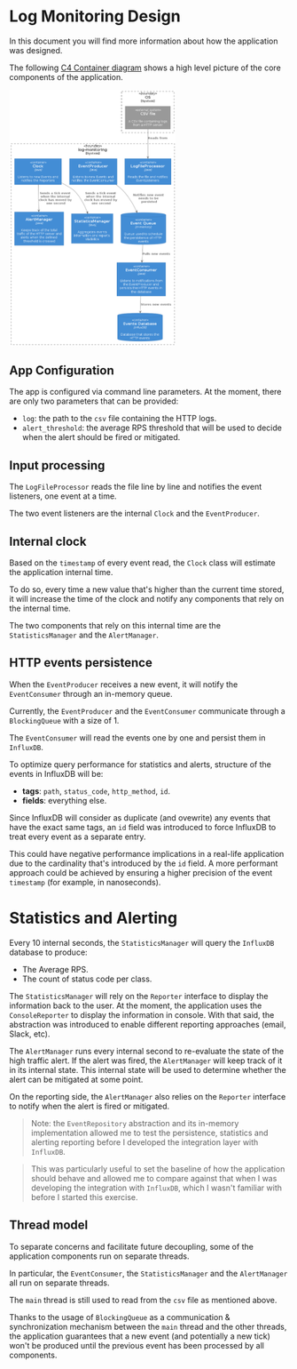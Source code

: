 # Log Monitoring Design
In this document you will find more information about how the application was designed.

The following [C4 Container diagram](https://c4model.com/) shows a high level picture of the core components of the application.

<img src="container.png" alt="C4 Container diagram" width="300"/>

## App Configuration
The app is configured via command line parameters. At the moment, there are only two parameters that can be provided:
* `log`: the path to the `csv` file containing the HTTP logs.
* `alert_threshold`: the average RPS threshold that will be used to decide when the alert should be fired or mitigated.

## Input processing
The `LogFileProcessor` reads the file line by line and notifies the event listeners, one event at a time.

The two event listeners are the internal `Clock` and the `EventProducer`.

## Internal clock
Based on the `timestamp` of every event read, the `Clock` class will estimate the application internal time. 

To do so, every time a new value that's higher than the current time stored, it will increase the time of the clock and notify any components that rely on the internal time.

The two components that rely on this internal time are the `StatisticsManager` and the `AlertManager`.

## HTTP events persistence
When the `EventProducer` receives a new event, it will notify the `EventConsumer` through an in-memory queue.

Currently, the `EventProducer` and the `EventConsumer` communicate through a `BlockingQueue` with a size of 1. 

The `EventConsumer` will read the events one by one and persist them in `InfluxDB`.

To optimize query performance for statistics and alerts, structure of the events in InfluxDB will be:
* **tags**: `path`, `status_code`, `http_method`, `id`.
* **fields**: everything else.

Since InfluxDB will consider as duplicate (and ovewrite) any events that have the exact same tags, an `id` field was introduced to force InfluxDB to treat every event as a separate entry.

This could have negative performance implications in a real-life application due to the cardinality that's introduced by the `id` field. A more performant approach could be achieved by ensuring a higher precision of the event `timestamp` (for example, in nanoseconds).

# Statistics and Alerting
Every 10 internal seconds, the `StatisticsManager` will query the `InfluxDB` database to produce:
* The Average RPS.
* The count of status code per class.

The `StatisticsManager` will rely on the `Reporter` interface to display the information back to the user. At the moment, the application uses the `ConsoleReporter` to display the information in console. With that said, the abstraction was introduced to enable different reporting approaches (email, Slack, etc).

The `AlertManager` runs every internal second to re-evaluate the state of the high traffic alert. If the alert was fired, the `AlertManager` will keep track of it in its internal state. This internal state will be used to determine whether the alert can be mitigated at some point.

On the reporting side, the `AlertManager` also relies on the `Reporter` interface to notify when the alert is fired or mitigated. 

> Note: the `EventRepository` abstraction and its in-memory implementation allowed me to test the persistence, statistics and alerting reporting before I developed the integration layer with `InfluxDB`. 

> This was particularly useful to set the baseline of how the application should behave and allowed me to compare against that when I was developing the integration with `InfluxDB`, which I wasn't familiar with before I started this exercise.

## Thread model
To separate concerns and facilitate future decoupling, some of the application components run on separate threads.

In particular, the `EventConsumer`, the `StatisticsManager` and the `AlertManager` all run on separate threads.

The `main` thread is still used to read from the `csv` file as mentioned above.

Thanks to the usage of `BlockingQueue` as a communication & synchronization mechanism between the `main` thread and the other threads, the application guarantees that a new event (and potentially a new tick) won't be produced until the previous event has been processed by all components.